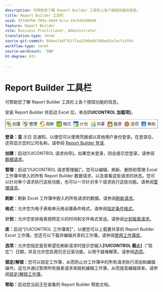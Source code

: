 ```yaml
---
description: 可帮助您了解 Report Builder 工具栏上各个按钮功能的信息。
title: Report Builder 工具栏
uuid: 9f340fb0-f99a-4dd4-bcca-19c54e5499e6
feature: Report Builder
role: Business Practitioner, Administrator
translation-type: tm+mt
source-git-commit: 894ee7a8f761f7aa2590e06708be82e7ecfa3f6d
workflow-type: tm+mt
source-wordcount: '306'
ht-degree: 91%

---
```



# Report Builder 工具栏

可帮助您了解 Report Builder 工具栏上各个按钮功能的信息。

安装 Report Builder 并启动 Excel 后，单击&#x200B;**[!UICONTROL 加载项]**。

![](assets/report_builder_toolbar.png)

**登录：显** 示日  志通知，以便您可以使用凭据或以其他用户身份登录。在登录后，还将显示您的公司名称。请参阅 [Report Builder 登录](/help/analyze/report-builder/setup/login.md).

**创建：**&#x200B;启动[!UICONTROL 请求向导]。如果您未登录，则会提示您登录。请参阅[数据请求](/help/analyze/report-builder/data-requests/data-requests.md)。

**管理：**&#x200B;启动“[!UICONTROL 请求管理器]”。您可以编辑、刷新、删除和管理 Excel 工作簿中嵌入的所有 Report Builder 数据请求，以及查看这些请求的状态。您可以针对单个请求执行这些功能，也可以一次针对多个请求执行这些功能。请参阅[管理请求](/help/analyze/report-builder/manage-requests/r-arb-manage-requests.md)。

**刷新：**&#x200B;刷新 Excel 工作簿中嵌入的所有请求的数据。请参阅[刷新请求](/help/analyze/report-builder/manage-requests/t-refresh-a-request.md)。

**格式：**&#x200B;允许您为电子表格单元格设置条件格式。请参阅[指定条件格式](/help/analyze/report-builder/manage-requests/specify-conditional-formatting.md)。

**计划：**&#x200B;允许您安排报表按照定义的时间和文件格式发送。请参阅[计划报表请求](/help/analyze/report-builder/schedule-report-requests.md)。

**库：**&#x200B;启动“[!UICONTROL 工作簿库]”，以便您可以上载要共享的 Report Builder Excel 工作簿。您还可以下载并编辑共享的工作簿。请参阅[使用工作簿库](/help/analyze/report-builder/workbook-library/t-upload-a-workbook.md)。

**选项：**&#x200B;允许您指定是否希望在刷新请求时提示您输入&#x200B;**[!UICONTROL 截止]**（“现在”）日期，并且允许您启用日志记录功能，以用于疑难解答。请参阅[选项](/help/analyze/report-builder/options.md)。

**锁定/解锁：**&#x200B;您可以锁定工作簿，从而防止对工作簿中的所有请求执行添加和编辑操作。这允许通过暂停所有报表请求来脱机编辑工作簿，从而提高编辑效率。请参阅[锁定/解锁工作簿](/help/analyze/report-builder/workbook-library/protect-wb.md)。

**帮助：**&#x200B;启动您当前正在查看的 Report Builder 帮助文档。

